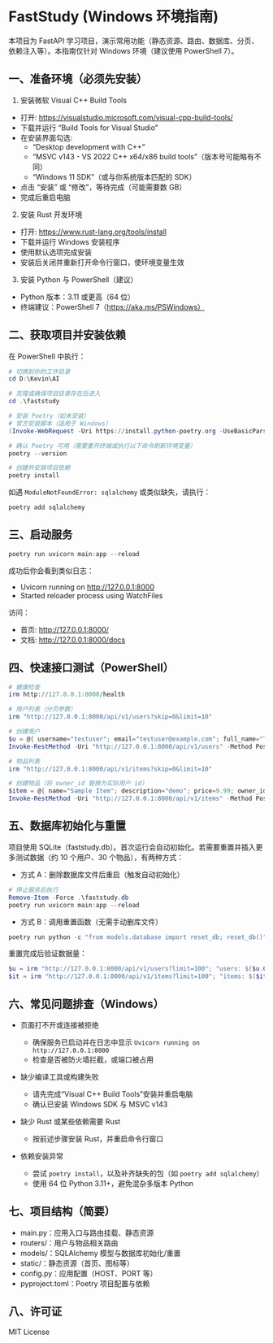 # FastStudy (Windows 环境指南)

本项目为 FastAPI 学习项目，演示常用功能（静态资源、路由、数据库、分页、依赖注入等）。本指南仅针对 Windows 环境（建议使用 PowerShell 7）。

## 一、准备环境（必须先安装）

1) 安装微软 Visual C++ Build Tools
- 打开: https://visualstudio.microsoft.com/visual-cpp-build-tools/
- 下载并运行 “Build Tools for Visual Studio”
- 在安装界面勾选:
  - “Desktop development with C++”
  - “MSVC v143 - VS 2022 C++ x64/x86 build tools”（版本号可能略有不同）
  - “Windows 11 SDK”（或与你系统版本匹配的 SDK）
- 点击 “安装” 或 “修改”，等待完成（可能需要数 GB）
- 完成后重启电脑

2) 安装 Rust 开发环境
- 打开: https://www.rust-lang.org/tools/install
- 下载并运行 Windows 安装程序
- 使用默认选项完成安装
- 安装后关闭并重新打开命令行窗口，使环境变量生效

3) 安装 Python 与 PowerShell（建议）
- Python 版本：3.11 或更高（64 位）
- 终端建议：PowerShell 7（https://aka.ms/PSWindows）

## 二、获取项目并安装依赖

在 PowerShell 中执行：

```powershell
# 切换到你的工作目录
cd D:\Kevin\AI

# 克隆或确保项目目录存在后进入
cd .\faststudy

# 安装 Poetry（如未安装）
# 官方安装脚本（适用于 Windows）
(Invoke-WebRequest -Uri https://install.python-poetry.org -UseBasicParsing).Content | python -

# 确认 Poetry 可用（需要重开终端或执行以下命令刷新环境变量）
poetry --version

# 创建并安装项目依赖
poetry install
```

如遇 `ModuleNotFoundError: sqlalchemy` 或类似缺失，请执行：
```powershell
poetry add sqlalchemy
```

## 三、启动服务

```powershell
poetry run uvicorn main:app --reload
```

成功后你会看到类似日志：
- Uvicorn running on http://127.0.0.1:8000
- Started reloader process using WatchFiles

访问：
- 首页: http://127.0.0.1:8000/
- 文档: http://127.0.0.1:8000/docs

## 四、快速接口测试（PowerShell）

```powershell
# 健康检查
irm http://127.0.0.1:8000/health

# 用户列表（分页参数）
irm "http://127.0.0.1:8000/api/v1/users?skip=0&limit=10"

# 创建用户
$u = @{ username="testuser"; email="testuser@example.com"; full_name="Test User" } | ConvertTo-Json
Invoke-RestMethod -Uri "http://127.0.0.1:8000/api/v1/users" -Method Post -ContentType "application/json" -Body $u

# 物品列表
irm "http://127.0.0.1:8000/api/v1/items?skip=0&limit=10"

# 创建物品（将 owner_id 替换为实际用户 id）
$item = @{ name="Sample Item"; description="demo"; price=9.99; owner_id=1 } | ConvertTo-Json
Invoke-RestMethod -Uri "http://127.0.0.1:8000/api/v1/items" -Method Post -ContentType "application/json" -Body $item
```

## 五、数据库初始化与重置

项目使用 SQLite（faststudy.db）。首次运行会自动初始化。若需要重置并插入更多测试数据（约 10 个用户、30 个物品），有两种方式：

- 方式 A：删除数据库文件后重启（触发自动初始化）
```powershell
# 停止服务后执行
Remove-Item -Force .\faststudy.db
poetry run uvicorn main:app --reload
```

- 方式 B：调用重置函数（无需手动删库文件）
```powershell
poetry run python -c "from models.database import reset_db; reset_db()"
```

重置完成后验证数据量：
```powershell
$u = irm "http://127.0.0.1:8000/api/v1/users?limit=100"; "users: $($u.Count)"
$it = irm "http://127.0.0.1:8000/api/v1/items?limit=100"; "items: $($it.Count)"
```

## 六、常见问题排查（Windows）

- 页面打不开或连接被拒绝
  - 确保服务已启动并在日志中显示 `Uvicorn running on http://127.0.0.1:8000`
  - 检查是否被防火墙拦截，或端口被占用

- 缺少编译工具或构建失败
  - 请先完成“Visual C++ Build Tools”安装并重启电脑
  - 确认已安装 Windows SDK 与 MSVC v143

- 缺少 Rust 或某些依赖需要 Rust
  - 按前述步骤安装 Rust，并重启命令行窗口

- 依赖安装异常
  - 尝试 `poetry install`，以及补齐缺失的包（如 `poetry add sqlalchemy`）
  - 使用 64 位 Python 3.11+，避免混杂多版本 Python

## 七、项目结构（简要）

- main.py：应用入口与路由挂载、静态资源
- routers/：用户与物品相关路由
- models/：SQLAlchemy 模型与数据库初始化/重置
- static/：静态资源（首页、图标等）
- config.py：应用配置（HOST、PORT 等）
- pyproject.toml：Poetry 项目配置与依赖

## 八、许可证

MIT License